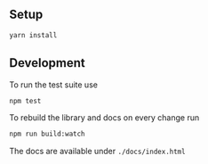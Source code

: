## Setup

```bash
yarn install
```

## Development

To run the test suite use

```bash
npm test
```

To rebuild the library and docs on every change run

```bash
npm run build:watch
```

The docs are available under `./docs/index.html`
